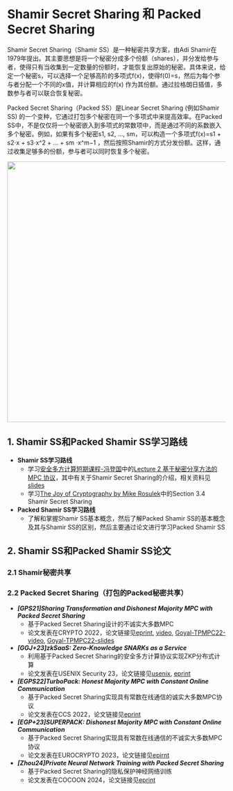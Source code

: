 # Shamir Secret Sharing 和 Packed Secret Sharing

Shamir Secret Sharing（Shamir SS）是一种秘密共享方案，由Adi Shamir在1979年提出。其主要思想是将一个秘密分成多个份额（shares），并分发给参与者，使得只有当收集到一定数量的份额时，才能恢复出原始的秘密。具体来说，给定一个秘密s，可以选择一个足够高阶的多项式f(x)，使得f(0)=s，然后为每个参与者分配一个不同的x值，并计算相应的f(x) 作为其份额。通过拉格朗日插值，多数参与者可以联合恢复秘密。

Packed Secret Sharing（Packed SS）是Linear Secret Sharing (例如Shamir SS) 的一个变种，它通过打包多个秘密在同一个多项式中来提高效率。在Packed SS中，不是仅仅将一个秘密嵌入到多项式的常数项中，而是通过不同的系数嵌入多个秘密。例如，如果有多个秘密s1, s2, ..., sm，可以构造一个多项式f(x)=s1 + s2⋅x + s3⋅x^2 + ... + sm ⋅x^m−1 ，然后按照Shamir的方式分发份额。这样，通过收集足够多的份额，参与者可以同时恢复多个秘密。

<p align="center">
    <img src="https://github.com/user-attachments/assets/e5c90483-5bb4-432d-8c11-a69c8a131e90" width="600" />
</p>


## 1. Shamir SS和Packed Shamir SS学习路线

+ **Shamir SS学习路线**
  + 学习[安全多方计算短期课程-冯登国](https://www.bilibili.com/video/BV16j411q7pf/?vd_source=45400e58cd0ed58d7605745553c0f81e)中的[Lecture 2 基于秘密分享方法的 MPC 协议](https://www.bilibili.com/video/BV1Z8411Q7Af/?spm_id_from=333.788&vd_source=45400e58cd0ed58d7605745553c0f81e)，其中有关于Shamir Secret Sharing的介绍，相关资料见[slides](https://github.com/Stu-Yang/HITSZ-SecurityGroup-MPC/blob/main/mpc/mpc-research/shamir-ss-and-packed-shamir-ss/MPC%E5%9F%BA%E7%A1%80%E8%AE%B2%E4%B9%892-%E5%9F%BA%E4%BA%8E%E7%A7%98%E5%AF%86%E5%88%86%E4%BA%AB%E6%96%B9%E6%B3%95%E7%9A%84%E5%AE%89%E5%85%A8%E5%A4%9A%E6%96%B9%E8%AE%A1%E7%AE%97%E5%8D%8F%E8%AE%AE.pdf)
  + 学习[The Joy of Cryptography by Mike Rosulek](https://joyofcryptography.com/pdf/book.pdf)中的Section 3.4 Shamir Secret Sharing
+ **Packed Shamir SS学习路线**
  + 了解和掌握Shamir SS基本概念，然后了解Packed Shamir SS的基本概念及其与Shamir SS的区别，然后主要通过论文进行学习Packed Shamir SS

## 2. Shamir SS和Packed Shamir SS论文

### 2.1 Shamir秘密共享

### 2.2 Packed Secret Sharing（打包的Packed秘密共享）

+ ***[GPS21]Sharing Transformation and Dishonest Majority MPC with Packed Secret Sharing***
  + 基于Packed Secret Sharing设计的不诚实大多数MPC
  + 论文发表在CRYPTO 2022，论文链接见[eprint](https://eprint.iacr.org/2022/831), [video](https://www.youtube.com/watch?v=iuEI7l2Tbc8), [Goyal-TPMPC22-video](https://www.youtube.com/watch?v=xoxUbz-_S4w), [Goyal-TPMPC22-slides](https://github.com/Stu-Yang/HITSZ-SecurityGroup-MPC/blob/main/mpc/mpc-research/shamir-ss-and-packed-shamir-ss/%5BGoyal-TPMPC22%5DCommunication%20Efficient%20MPC%20using%20Packed%20Secret%20Sharing.pdf)
+ ***[GGJ+23]zkSaaS: Zero-Knowledge SNARKs as a Service***
  + 利用基于Packed Secret Sharing的安全多方计算协议实现ZKP分布式计算
  + 论文发表在USENIX Security 23，论文链接见[usenix](https://www.usenix.org/conference/usenixsecurity23/presentation/garg), [eprint](https://eprint.iacr.org/2023/905)
+ ***[EGPS22]TurboPack: Honest Majority MPC with Constant Online Communication***
  + 基于Packed Secret Sharing实现具有常数在线通信的诚实大多数MPC协议
  + 论文发表在CCS 2022，论文链接见[eprint](https://eprint.iacr.org/2022/1316)
+ ***[EGP+23]SUPERPACK: Dishonest Majority MPC with Constant Online Communication***
  + 基于Packed Secret Sharing实现具有常数在线通信的不诚实大多数MPC协议
  + 论文发表在EUROCRYPTO 2023，论文链接见[epirnt](https://eprint.iacr.org/2023/307)
+ ***[Zhou24]Private Neural Network Training with Packed Secret Sharing***
  + 基于Packed Secret Sharing的隐私保护神经网络训练
  + 论文发表在COCOON 2024，论文链接见[eprint](https://eprint.iacr.org/2024/1833)

